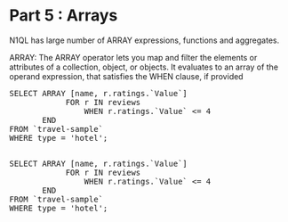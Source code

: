 # Part 5 : Arrays 

N1QL has large number of ARRAY expressions, functions and aggregates.

ARRAY: The ARRAY operator lets you map and filter the elements or attributes of a collection, object, or objects. It evaluates to an array of the operand expression, that satisfies the WHEN clause, if provided

<pre>
SELECT ARRAY [name, r.ratings.`Value`] 
            FOR r IN reviews 
                WHEN r.ratings.`Value` <= 4        
       END 
FROM `travel-sample` 
WHERE type = 'hotel';
</pre>

<pre id="example"> 
SELECT ARRAY [name, r.ratings.`Value`]
            FOR r IN reviews
                WHEN r.ratings.`Value` <= 4
       END
FROM `travel-sample`
WHERE type = 'hotel';
</pre>

